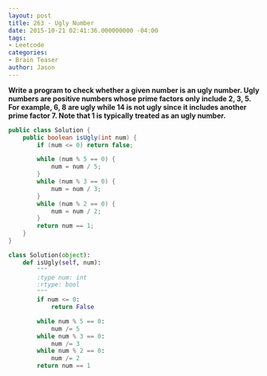 ```yaml
---
layout: post
title: 263 - Ugly Number
date: 2015-10-21 02:41:36.000000000 -04:00
tags:
- Leetcode
categories:
- Brain Teaser
author: Jason
---
```

**Write a program to check whether a given number is an ugly number. Ugly numbers are positive numbers whose prime factors only include 2, 3, 5. For example, 6, 8 are ugly while 14 is not ugly since it includes another prime factor 7. Note that 1 is typically treated as an ugly number.**


``` java
public class Solution {
    public boolean isUgly(int num) {
        if (num <= 0) return false;

        while (num % 5 == 0) {
            num = num / 5;
        }
        while (num % 3 == 0) {
            num = num / 3;
        }
        while (num % 2 == 0) {
            num = num / 2;
        }
        return num == 1;
    }
}
```

``` python
class Solution(object):
    def isUgly(self, num):
        """
        :type num: int
        :rtype: bool
        """
        if num <= 0:
            return False

        while num % 5 == 0:
            num /= 5
        while num % 3 == 0:
            num /= 3
        while num % 2 == 0:
            num /= 2
        return num == 1
```
